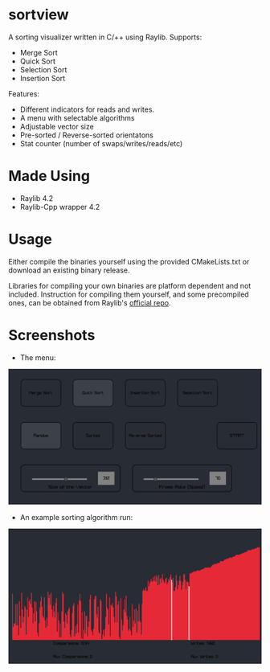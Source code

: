 # sortview
A sorting visualizer written in C/++ using Raylib.
Supports:
* Merge Sort
* Quick Sort
* Selection Sort
* Insertion Sort

Features:
* Different indicators for reads and writes.
* A menu with selectable algorithms
* Adjustable vector size
* Pre-sorted / Reverse-sorted orientatons
* Stat counter (number of swaps/writes/reads/etc)

# Made Using
* Raylib 4.2
* Raylib-Cpp wrapper 4.2
  
# Usage
Either compile the binaries yourself using the provided CMakeLists.txt or download an existing binary release.

Libraries for compiling your own binaries are platform dependent and not included. Instruction for compiling them yourself, and some precompiled ones, can be obtained from Raylib's [official repo](https://github.com/raysan5/raylib).

# Screenshots
* The menu:
<img src="./images/menu.png">

* An example sorting algorithm run:
<img src="./images/qsort.png">
